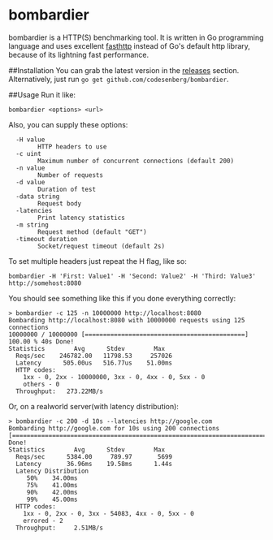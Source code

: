 # bombardier
bombardier is a HTTP(S) benchmarking tool. It is written in Go programming language and uses excellent [fasthttp](https://github.com/valyala/fasthttp) instead of Go's default http library, because of its lightning fast performance.

##Installation
You can grab the latest version in the [releases](https://github.com/codesenberg/bombardier/releases) section.
Alternatively, just run `go get github.com/codesenberg/bombardier`.

##Usage
Run it like:
```
bombardier <options> <url>
```
Also, you can supply these options:
```
  -H value
        HTTP headers to use
  -c uint
        Maximum number of concurrent connections (default 200)
  -n value
        Number of requests
  -d value
        Duration of test
  -data string
        Request body
  -latencies
        Print latency statistics
  -m string
        Request method (default "GET")
  -timeout duration
        Socket/request timeout (default 2s)
```
To set multiple headers just repeat the H flag, like so:
```
bombardier -H 'First: Value1' -H 'Second: Value2' -H 'Third: Value3' http://somehost:8080
```
You should see something like this if you done everything correctly:
```
> bombardier -c 125 -n 10000000 http://localhost:8080
Bombarding http://localhost:8080 with 10000000 requests using 125 connections
10000000 / 10000000 [============================================] 100.00 % 40s Done!
Statistics        Avg      Stdev        Max
  Reqs/sec    246782.00   11798.53     257026
  Latency      505.00us   516.77us    51.00ms
  HTTP codes:
    1xx - 0, 2xx - 10000000, 3xx - 0, 4xx - 0, 5xx - 0
    others - 0
  Throughput:   273.22MB/s
```
Or, on a realworld server(with latency distribution):
```
> bombardier -c 200 -d 10s --latencies http://google.com
Bombarding http://google.com for 10s using 200 connections
[==========================================================================]10s Done!
Statistics        Avg      Stdev        Max
  Reqs/sec      5384.00     789.97       5699
  Latency       36.96ms    19.58ms      1.44s
  Latency Distribution
     50%    34.00ms
     75%    41.00ms
     90%    42.00ms
     99%    45.00ms
  HTTP codes:
    1xx - 0, 2xx - 0, 3xx - 54083, 4xx - 0, 5xx - 0
    errored - 2
  Throughput:     2.51MB/s
```
